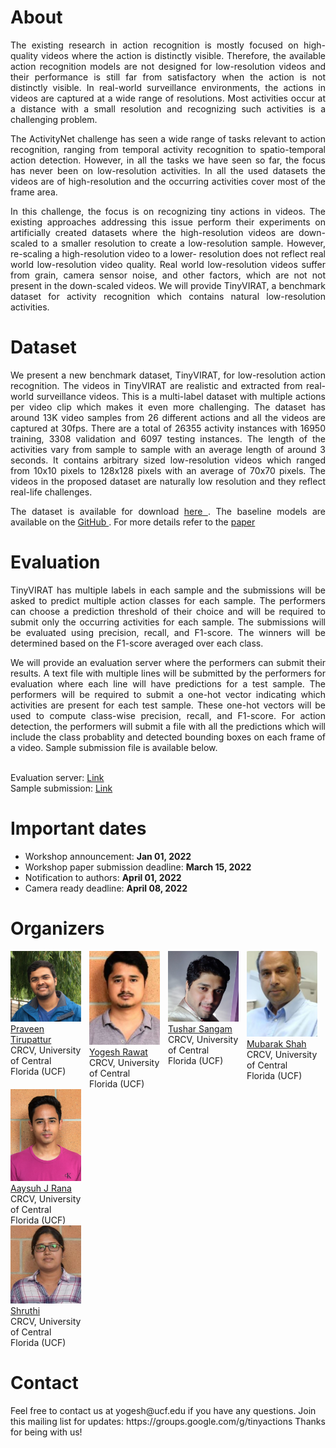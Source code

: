 

# About
<div style="text-align: justify">
The existing research in action recognition is mostly focused on high-quality videos where the action is distinctly visible. Therefore, the available action recognition models are not designed for low-resolution videos and their performance is still far from satisfactory when the action is not distinctly visible. In real-world surveillance environments, the actions in videos are captured at a wide range of resolutions. Most activities occur at a distance with a small resolution and recognizing such activities is a challenging problem.

The ActivityNet challenge has seen a wide range of tasks relevant to action recognition, ranging from temporal activity recognition to spatio-temporal action detection. However, in all the tasks we have seen so far, the focus has never been on low-resolution activities. In all the used datasets the videos are of high-resolution and the occurring activities cover most of the frame area.

In this challenge, the focus is on recognizing tiny actions in videos. The existing approaches addressing this issue perform their experiments on artificially created datasets where the high-resolution videos are down-scaled to a smaller resolution to create a low-resolution sample. However, re-scaling a high-resolution video to a lower- resolution does not reflect real world low-resolution video quality. Real world low-resolution videos suffer from grain, camera sensor noise, and other factors, which are not not present in the down-scaled videos. We will provide TinyVIRAT, a benchmark dataset for activity recognition which contains natural low-resolution activities.
</div>

# Dataset
<div style="text-align: justify">
We present a new benchmark dataset, TinyVIRAT, for low-resolution action recognition. The videos in TinyVIRAT are realistic and extracted from real-world surveillance videos. This is a multi-label dataset with multiple actions per video clip which makes it even more challenging. The dataset has around 13K video samples from 26 different actions and all the videos are captured at 30fps. There are a total of 26355 activity instances with 16950 training, 3308 validation and 6097 testing instances. The length of the activities vary from sample to sample with an average length of around 3 seconds. It contains arbitrary sized low-resolution videos which ranged from 10x10 pixels to 128x128 pixels with an average of 70x70 pixels. The videos in the proposed dataset are naturally low resolution and they reflect real-life challenges.

The dataset is available for download <a href="https://www.crcv.ucf.edu/tiny-actions-challenge-cvpr2021/data/TinyVIRAT-v2.zip"> here </a>. The baseline models are available on the <a href="https://github.com/aayushjr/tinyAction"> GitHub </a>. For more details refer to the <a href="https://arxiv.org/pdf/2107.11494.pdf"> paper </a>  
                                                                  
</div>
  
# Evaluation

<div style="text-align: justify">
TinyVIRAT has multiple labels in each sample and the submissions will be asked to predict multiple action classes for each sample. The performers can choose a prediction threshold of their choice and will be required to submit only the occurring activities for each sample. The submissions will be evaluated using precision, recall, and F1-score. The winners will be determined based on the F1-score averaged over each class.



We will provide an evaluation server where the performers can submit their results. A text file with multiple lines will be submitted by the performers for evaluation where each line will have predictions for a test sample. The performers will be required to submit a one-hot vector indicating which activities are present for each test sample. These one-hot vectors will be used to compute class-wise precision, recall, and F1-score. For action detection, the performers will submit a file with all the predictions which will include the class probablity and detected bounding boxes on each frame of a video. Sample submission file is available below.

<br>  
Evaluation server: <a href="https://competitions.codalab.org/competitions/31843"> Link </a>

<br>  
Sample submission: <a href="https://www.crcv.ucf.edu/tiny-actions-challenge-cvpr2021/data/submission_sample.zip"> Link </a>
  
  
</div>

# Important dates
- Workshop announcement: <strong>Jan 01, 2022</strong>
- Workshop paper submission deadline: <strong>March 15, 2022</strong>
- Notification to authors: <strong>April 01, 2022</strong>
- Camera ready deadline: <strong>April 08, 2022</strong>


# Organizers
<div style="display: flex">
  <div style="width:22.5%">
    <a href="https://www.linkedin.com/in/praveen-tirupattur-2044ba51/">
    <img alt="Praveen" src="pics/praveen.jpg">
    </a><br>
    <a href="https://www.linkedin.com/in/praveen-tirupattur-2044ba51/">Praveen Tirupattur</a><br>
    CRCV, University of Central Florida (UCF)
  </div>
  
  <div style="width:2.5%">
  </div>
   
  <div style="width:22.5%">
    <a href="https://www.crcv.ucf.edu/person/rawat/">
    <img alt="Yogesh Rawat" src="pics/yogesh.JPG">
    </a><br>
  <a href="https://www.crcv.ucf.edu/person/rawat/">Yogesh Rawat</a><br>
    CRCV, University of Central Florida (UCF)
  </div>
  
  <div style="width:2.5%">
  </div>
   
  <div style="width:22.5%">
    <a href="">
    <img alt="tushar" src="pics/tushar.jpg">
    </a><br>
  <a href="">Tushar Sangam</a><br>
    CRCV, University of Central Florida (UCF)
  </div>
  
  <div style="width:2.5%">
  </div>
   
  <div style="width:22.5%">
    <a href="https://www.crcv.ucf.edu/person/mubarak-shah">
    <img alt="Mubarak Shah" src="pics/mubarak.JPG">
    </a><br>
  <a href="https://www.crcv.ucf.edu/person/mubarak-shah">Mubarak Shah</a><br>
    CRCV, University of Central Florida (UCF)
  </div>
</div>

<div style="display: flex">
  <div style="width:22.5%">
    <a href="">
    <img alt="Aayush" src="pics/aayush.jpeg">
    </a><br>
    <a href="">Aaysuh J Rana</a><br>
    CRCV, University of Central Florida (UCF)
  </div>
  
  <div style="width:2.5%">
  </div>  
</div>

<div style="display: flex">
  <div style="width:22.5%">
    <a href="">
    <img alt="Shruthi" src="pics/shruti.JPG">
    </a><br>
    <a href="">Shruthi</a><br>
    CRCV, University of Central Florida (UCF)
  </div>
  
  <div style="width:2.5%">
  </div>  
</div>

# Contact
<div>
Feel free to contact us at yogesh@ucf.edu if you have any questions.
Join this mailing list for updates: https://groups.google.com/g/tinyactions
Thanks for being with us!
</div>



